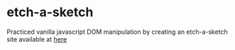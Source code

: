 # etch-a-sketch

Practiced vanilla javascript DOM manipulation by creating an etch-a-sketch site available at [here](https://mvangin.github.io/etch-a-sketch/)
